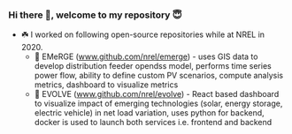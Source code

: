 ### Hi there 👋, welcome to my repository :innocent:

 - :shamrock: I worked on following open-source repositories while at NREL in 2020.
    - :snake: EMeRGE (www.github.com/nrel/emerge) - uses GIS data to develop distribution feeder opendss model, performs time series power flow, ability to define custom PV scenarios, compute analysis metrics, dashboard to visualize metrics
    - :snake: EVOLVE (www.github.com/nrel/evolve) - React based dashboard to visualize impact of emerging technologies (solar, energy storage, electric vehicle) in net load variation, uses python for backend, docker is used to launch both services i.e. frontend and backend
 

<!--
**KapilDuwadi/KapilDuwadi** is a ✨ _special_ ✨ repository because its `README.md` (this file) appears on your GitHub profile.

Here are some ideas to get you started:

- 🔭 I’m currently working on ...
- 🌱 I’m currently learning ...
- 👯 I’m looking to collaborate on ...
- 🤔 I’m looking for help with ...
- 💬 Ask me about ...
- 📫 How to reach me: ...
- 😄 Pronouns: ...
- ⚡ Fun fact: ...
-->
